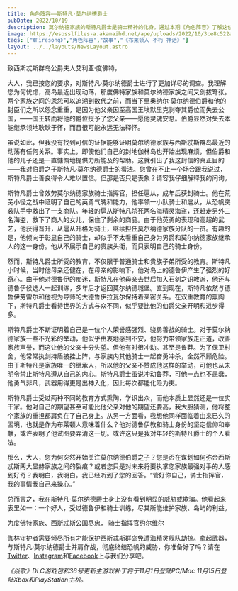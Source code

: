 ```yaml
---
title: 角色阵容——斯特凡·莫尔纳德爵士
pubDate: 2022/10/19
description: 莫尔纳德家族的斯特凡爵士是骑士精神的化身。通过本期《角色阵容》了解这位瓦斯提尔的守护者。
image: https://esosslfiles-a.akamaihd.net/ape/uploads/2022/10/3ce8c522a4eb9c02b9b638075f5789ec.jpg
tags: ["《Firesong》","角色阵容","故事","《布莱顿人 不朽 神话》"]
layout: ../../layouts/NewsLayout.astro
---
```


致西斯忒斯群岛公爵夫人艾利亚·度佛特，

大人，我已按您的要求，对斯特凡·莫尔纳德爵士进行了更加详尽的调查。我理解您为何忧虑，高岛最近出现动荡，那度佛特家族和莫尔纳德家族之间又剑拔弩张。两个家族之间的恩怨可以追溯到数代之前，而当下里奥纳尔·莫尔纳德伯爵和他的封臣们之所以怨念重重，是因为他父亲因至高国王埃默里克剥夺其爵位而失去公国，——国王转而将他的爵位授予了您父亲——愿他灵魂安息。伯爵显然对失去本能继承领地耿耿于怀，而且很可能永远无法释怀。

虽说如此，但我没有找到可信的证据能够证明莫尔纳德家族与西斯忒斯群岛最近的动荡有任何关系。事实上，即使他们自己的封地伽林岛也开始出现麻烦，但伯爵和他的儿子还是一直慷慨地提供力所能及的帮助。这就引出了我这封信的真正目的——我对伯爵之子斯特凡·莫尔纳德爵士的看法。您曾在不止一个场合跟我说过，斯特凡爵士善良得令人难以置信。但那是否只是表象？请容我仔细解释我的问询。

斯特凡爵士曾效劳莫尔纳德家族骑士指挥官，担任扈从，成年后获封骑士。他在荒芜小径之战中证明了自己的英勇气魄和能力，他率领一小队骑士和扈从，从恐帆突袭队手中救出了一支商队。年轻的扈从斯特凡杀死两名海精灵海盗，还赶走另外三名海盗，救下了商人的女儿，保住了剩余的商品。由于他英勇的表现和高超的武艺，他获得晋升，从扈从升格为骑士，继续担任莫尔纳德家族分队的一员。有趣的是，他倾向于彰显自己的骑士，却似乎不太看重自己身为男爵和莫尔纳德家族继承人的这一身份。他从不展示自己的贵族头衔，而只表明自己的骑士身份。

然而，斯特凡爵士所受的教育，不仅限于普通骑士和贵族子弟所受的教育。斯特凡小时候，当时他母亲还健在，在母亲的影响下，他对岛上的德鲁伊产生了强烈的好奇心。由于他对德鲁伊的痴迷，斯特凡在他母亲去世后加入石刻之识教派，他还与德鲁伊候选人一起训练，多年后才返回莫尔纳德城堡。直到现在，斯特凡依然与德鲁伊劳雷尔和他视为导师的大德鲁伊拉瓦尔保持着亲密关系。在双重教育的熏陶下，斯特凡爵士看待世界的方式与众不同，似乎要比他的伯爵父亲开明和进步得多。

斯特凡爵士不断证明着自己是一位个人荣誉感强烈、骁勇善战的骑士。对于莫尔纳德家族一些不光彩的举动，他似乎由衷地感到不安，他努力带领家族走正道，改善家族声誉，而这让他的父亲十分失望。但他有时很冲动。甚至是鲁莽。为了保卫村舍，他常常执剑持盾披挂上阵，与家族内其他骑士一起奋勇冲杀，全然不顾危险。由于斯特凡是家族唯一的继承人，所以他的父亲不赞成他这样的举动，可他也从未明令禁止斯特凡遵从自己的内心。斯特凡爵士虽说冲动鲁莽，可他一点也不愚蠢，他勇气非凡，武器用得更是出神入化，因此每次都能化险为夷。

斯特凡爵士受过两种不同的教育方式熏陶，学识出众，而他本质上显然还是一位实干家。他对自己的期望甚至可能比他父亲对他的期望还要高，我大胆猜测，他将整个家族的重担都肩负在了自己身上。从另一方面看，我想他同样面临着由来已久的困境，也就是作为布莱顿人意味着什么？他对德鲁伊教和骑士身份的坚定信仰和奉献，或许表明了他试图要弄清这一切。或许这只是我对年轻的斯特凡爵士的个人看法。

那么，大人，您为何突然开始关注莫尔纳德伯爵之子？您是否在谋划如何弥合西斯忒斯两大显赫家族之间的裂痕？或者您只是对未来将要执掌您家族最强对手的人感到好奇？我明白，我明白。我已经听到了您的回答。“管好你自己，骑士指挥官，我的事情我自己来操心。”

总而言之，我在斯特凡·莫尔纳德爵士身上没有看到明显的威胁或欺骗。他看起来表里如一：一个好人，受过德鲁伊和骑士训练，尽其所能维护家族、岛屿的利益。

为度佛特家族、西斯忒斯公国尽忠， 骑士指挥官约尔维尔

伽林守护者需要倾尽所有才能保护西斯忒斯群岛免遭海精灵舰队劫掠。拿起武器，与斯特凡·莫尔纳德爵士并肩作战，彻底终结恐帆的威胁，你准备好了吗？请在[Twitter](https://twitter.com/TESOnline)、[Instagram](https://www.instagram.com/elderscrollsonline/)和[Facebook](https://www.facebook.com/ElderScrollsOnline)上与我们分享吧。

_《焱歌》DLC游戏包和36号更新主游戏补丁将于11月1日登陆PC/Mac 11月15日登陆Xbox和PlayStation主机。_
